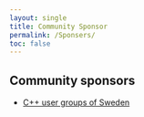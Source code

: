 ```yaml
---
layout: single
title: Community Sponsor
permalink: /Sponsers/
toc: false
---
```


## Community sponsors
- [C++ user groups of Sweden](https://www.swedencpp.se/)
